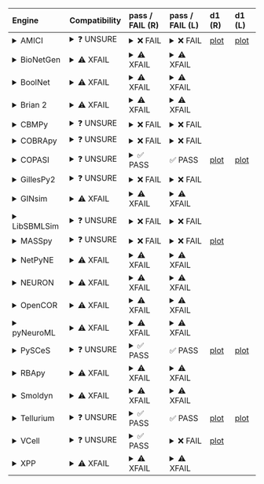 | Engine                                                                                                                                     | Compatibility                                                                                                                                                                                                       | pass / FAIL (R)                                                                                                                                                                                                                                                                                                                                                                                                                                                                                                                                                                                                                                                                                                                                                                                                          | pass / FAIL (L)                                                                                                                                                                                                                                                                                                                                                                                | d1 (R)                                                        | d1 (L)                                                       |
| :----------------------------------------------------------------------------------------------------------------------------------------- | :------------------------------------------------------------------------------------------------------------------------------------------------------------------------------------------------------------------ | :----------------------------------------------------------------------------------------------------------------------------------------------------------------------------------------------------------------------------------------------------------------------------------------------------------------------------------------------------------------------------------------------------------------------------------------------------------------------------------------------------------------------------------------------------------------------------------------------------------------------------------------------------------------------------------------------------------------------------------------------------------------------------------------------------------------------- | :--------------------------------------------------------------------------------------------------------------------------------------------------------------------------------------------------------------------------------------------------------------------------------------------------------------------------------------------------------------------------------------------- | :------------------------------------------------------------ | :----------------------------------------------------------- |
| <details><summary>AMICI</summary>https://docs.biosimulators.org/Biosimulators_AMICI/<br></details>                                         | <details><summary>&#10067; UNSURE</summary>The file extensions ('xml', 'sedml') suggest the input file types may not be compatibe with AMICI.<br><br>SED-ML and SBML are compatible with AMICI.</details>           | <details><summary>&#10060; FAIL</summary><a href="https://api.biosimulations.org/runs/674dc70b10bb4455d618775b">view</a><br><a href="https://api.biosimulations.org/results/674dc70b10bb4455d618775b/download">download</a><br><a href="https://api.biosimulations.org/logs/674dc70b10bb4455d618775b?includeOutput=true">logs</a><br><br>ERROR MESSAGE:<br>The COMBINE/OMEX did not execute successfully:<br><br> The SED document did not execute successfully:<br> <br> target /sbml:sbml/sbml:model/sbml:listOfParameters/sbml:parameter[@id='epo_level'] is not a valid XPath to an attribute of a model element<br><br>ERROR TYPE:<br>CombineArchiveExecutionError</details>                                                                                                                                        | <details><summary>&#10060; FAIL</summary>ERROR MESSAGE:<br>The COMBINE/OMEX did not execute successfully:<br><br> The SED document did not execute successfully:<br> <br> target /sbml:sbml/sbml:model/sbml:listOfParameters/sbml:parameter[@id='epo_level'] is not a valid XPath to an attribute of a model element<br><br>ERROR TYPE:<br>CombineArchiveExecutionError</details>              | <a href="d1_plots_remote\amici_plot_2_task2.pdf">plot</a>     | <a href="d1_plots_local\amici_plot_2_task2.pdf">plot</a>     |
| <details><summary>BioNetGen</summary>https://docs.biosimulators.org/Biosimulators_BioNetGen/<br></details>                                 | <details><summary>&#9888; XFAIL</summary>EXPECTED FAIL<br><br>Only BNGL, SED-ML are compatible with BioNetGen.</details>                                                                                            | <details><summary>&#9888; XFAIL</summary>EXPECTED FAIL<br><br><a href="https://api.biosimulations.org/runs/674dc70fef911d5d45259b93">view</a><br><a href="https://api.biosimulations.org/results/674dc70fef911d5d45259b93/download">download</a><br><a href="https://api.biosimulations.org/logs/674dc70fef911d5d45259b93?includeOutput=true">logs</a><br><br>ERROR MESSAGE:<br>`/root/archive.omex` is not a valid COMBINE/OMEX archive.<br> - The SED-ML file at location `./Adlung2021 _model_jakstat_pa.sedml` is invalid.<br> - Simulation `sim1` is invalid.<br> - Algorithm has an invalid KiSAO id `KISAO_0000694`.<br><br>ERROR TYPE:<br>ValueError</details>                                                                                                                                                   | <details><summary>&#9888; XFAIL</summary>EXPECTED FAIL<br><br>ERROR MESSAGE:<br>`/root/in/Adlung2021__model_jakstat_pa.omex` is not a valid COMBINE/OMEX archive.<br> - The SED-ML file at location `./Adlung2021 _model_jakstat_pa.sedml` is invalid.<br> - Simulation `sim1` is invalid.<br> - Algorithm has an invalid KiSAO id `KISAO_0000694`.<br><br>ERROR TYPE:<br>ValueError</details> |                                                               |                                                              |
| <details><summary>BoolNet</summary>https://docs.biosimulators.org/Biosimulators_BoolNet/<br></details>                                     | <details><summary>&#9888; XFAIL</summary>EXPECTED FAIL<br><br>Only SBML-qual, SED-ML are compatible with BoolNet.</details>                                                                                         | <details><summary>&#9888; XFAIL</summary>EXPECTED FAIL<br><br><a href="https://api.biosimulations.org/runs/674dc711ef911d5d45259b96">view</a><br><a href="https://api.biosimulations.org/results/674dc711ef911d5d45259b96/download">download</a><br><a href="https://api.biosimulations.org/logs/674dc711ef911d5d45259b96?includeOutput=true">logs</a><br><br>ERROR MESSAGE:<br>`/root/archive.omex` is not a valid COMBINE/OMEX archive.<br> - The SED-ML file at location `./Adlung2021 _model_jakstat_pa.sedml` is invalid.<br> - Simulation `sim1` is invalid.<br> - Algorithm has an invalid KiSAO id `KISAO_0000694`.<br><br>ERROR TYPE:<br>ValueError</details>                                                                                                                                                   | <details><summary>&#9888; XFAIL</summary>EXPECTED FAIL<br><br>ERROR MESSAGE:<br>`/root/in/Adlung2021__model_jakstat_pa.omex` is not a valid COMBINE/OMEX archive.<br> - The SED-ML file at location `./Adlung2021 _model_jakstat_pa.sedml` is invalid.<br> - Simulation `sim1` is invalid.<br> - Algorithm has an invalid KiSAO id `KISAO_0000694`.<br><br>ERROR TYPE:<br>ValueError</details> |                                                               |                                                              |
| <details><summary>Brian 2</summary>https://docs.biosimulators.org/Biosimulators_pyNeuroML/<br></details>                                   | <details><summary>&#9888; XFAIL</summary>EXPECTED FAIL<br><br>Only NeuroML, SED-ML are compatible with Brian 2.</details>                                                                                           | <details><summary>&#9888; XFAIL</summary>EXPECTED FAIL<br><br><a href="https://api.biosimulations.org/runs/674dc70d261553b9bc253f76">view</a><br><a href="https://api.biosimulations.org/results/674dc70d261553b9bc253f76/download">download</a><br><a href="https://api.biosimulations.org/logs/674dc70d261553b9bc253f76?includeOutput=true">logs</a><br><br>ERROR MESSAGE:<br>No module named 'libsbml'<br><br>ERROR TYPE:<br>ModuleNotFoundError</details>                                                                                                                                                                                                                                                                                                                                                            | <details><summary>&#9888; XFAIL</summary>EXPECTED FAIL<br><br>ERROR MESSAGE:<br>No module named 'libsbml'<br><br>ERROR TYPE:<br>ModuleNotFoundError</details>                                                                                                                                                                                                                                  |                                                               |                                                              |
| <details><summary>CBMPy</summary>https://docs.biosimulators.org/Biosimulators_CBMPy/<br></details>                                         | <details><summary>&#10067; UNSURE</summary>The file extensions ('xml', 'sedml') suggest the input file types may not be compatibe with CBMPy.<br><br>SED-ML and SBML are compatible with CBMPy.</details>           | <details><summary>&#10060; FAIL</summary><a href="https://api.biosimulations.org/runs/674dc713261553b9bc253f79">view</a><br><a href="https://api.biosimulations.org/results/674dc713261553b9bc253f79/download">download</a><br><a href="https://api.biosimulations.org/logs/674dc713261553b9bc253f79?includeOutput=true">logs</a><br><br>ERROR MESSAGE:<br>`/root/archive.omex` is not a valid COMBINE/OMEX archive.<br> - The SED-ML file at location `./Adlung2021 _model_jakstat_pa.sedml` is invalid.<br> - Simulation `sim1` is invalid.<br> - Algorithm has an invalid KiSAO id `KISAO_0000694`.<br><br>ERROR TYPE:<br>ValueError</details>                                                                                                                                                                        | <details><summary>&#10060; FAIL</summary>ERROR MESSAGE:<br>`/root/in/Adlung2021__model_jakstat_pa.omex` is not a valid COMBINE/OMEX archive.<br> - The SED-ML file at location `./Adlung2021 _model_jakstat_pa.sedml` is invalid.<br> - Simulation `sim1` is invalid.<br> - Algorithm has an invalid KiSAO id `KISAO_0000694`.<br><br>ERROR TYPE:<br>ValueError</details>                      |                                                               |                                                              |
| <details><summary>COBRApy</summary>https://docs.biosimulators.org/Biosimulators_COBRApy/<br>Only allows steady state simulations</details> | <details><summary>&#10067; UNSURE</summary>The file extensions ('xml', 'sedml') suggest the input file types may not be compatibe with COBRApy.<br><br>SED-ML and SBML are compatible with COBRApy.</details>       | <details><summary>&#10060; FAIL</summary><a href="https://api.biosimulations.org/runs/674dc71510bb4455d6187760">view</a><br><a href="https://api.biosimulations.org/results/674dc71510bb4455d6187760/download">download</a><br><a href="https://api.biosimulations.org/logs/674dc71510bb4455d6187760?includeOutput=true">logs</a><br><br>ERROR MESSAGE:<br>`/root/archive.omex` is not a valid COMBINE/OMEX archive.<br> - The SED-ML file at location `./Adlung2021 _model_jakstat_pa.sedml` is invalid.<br> - Simulation `sim1` is invalid.<br> - Algorithm has an invalid KiSAO id `KISAO_0000694`.<br><br>ERROR TYPE:<br>ValueError</details>                                                                                                                                                                        | <details><summary>&#10060; FAIL</summary>ERROR MESSAGE:<br>`/root/in/Adlung2021__model_jakstat_pa.omex` is not a valid COMBINE/OMEX archive.<br> - The SED-ML file at location `./Adlung2021 _model_jakstat_pa.sedml` is invalid.<br> - Simulation `sim1` is invalid.<br> - Algorithm has an invalid KiSAO id `KISAO_0000694`.<br><br>ERROR TYPE:<br>ValueError</details>                      |                                                               |                                                              |
| <details><summary>COPASI</summary>https://docs.biosimulators.org/Biosimulators_COPASI/<br></details>                                       | <details><summary>&#10067; UNSURE</summary>The file extensions ('xml', 'sedml') suggest the input file types may not be compatibe with COPASI.<br><br>SED-ML and SBML are compatible with COPASI.</details>         | <details><summary>&#9989; PASS</summary><a href="https://api.biosimulations.org/runs/674dc717ef911d5d45259b9d">view</a><br><a href="https://api.biosimulations.org/results/674dc717ef911d5d45259b9d/download">download</a><br><a href="https://api.biosimulations.org/logs/674dc717ef911d5d45259b9d?includeOutput=true">logs</a><br><br></details>                                                                                                                                                                                                                                                                                                                                                                                                                                                                       | &#9989; PASS                                                                                                                                                                                                                                                                                                                                                                                   | <a href="d1_plots_remote\copasi_plot_2_task2.pdf">plot</a>    | <a href="d1_plots_local\copasi_plot_2_task2.pdf">plot</a>    |
| <details><summary>GillesPy2</summary>https://docs.biosimulators.org/Biosimulators_GillesPy2/<br></details>                                 | <details><summary>&#10067; UNSURE</summary>The file extensions ('xml', 'sedml') suggest the input file types may not be compatibe with GillesPy2.<br><br>SED-ML and SBML are compatible with GillesPy2.</details>   | <details><summary>&#10060; FAIL</summary><a href="https://api.biosimulations.org/runs/674dc71910bb4455d6187768">view</a><br><a href="https://api.biosimulations.org/results/674dc71910bb4455d6187768/download">download</a><br><a href="https://api.biosimulations.org/logs/674dc71910bb4455d6187768?includeOutput=true">logs</a><br><br>ERROR MESSAGE:<br>`/root/archive.omex` is not a valid COMBINE/OMEX archive.<br> - The SED-ML file at location `./Adlung2021 _model_jakstat_pa.sedml` is invalid.<br> - Simulation `sim1` is invalid.<br> - Algorithm has an invalid KiSAO id `KISAO_0000694`.<br><br>ERROR TYPE:<br>ValueError</details>                                                                                                                                                                        | <details><summary>&#10060; FAIL</summary>ERROR MESSAGE:<br>`/root/in/Adlung2021__model_jakstat_pa.omex` is not a valid COMBINE/OMEX archive.<br> - The SED-ML file at location `./Adlung2021 _model_jakstat_pa.sedml` is invalid.<br> - Simulation `sim1` is invalid.<br> - Algorithm has an invalid KiSAO id `KISAO_0000694`.<br><br>ERROR TYPE:<br>ValueError</details>                      |                                                               |                                                              |
| <details><summary>GINsim</summary>https://docs.biosimulators.org/Biosimulators_GINsim/<br></details>                                       | <details><summary>&#9888; XFAIL</summary>EXPECTED FAIL<br><br>Only SBML-qual, SED-ML are compatible with GINsim.</details>                                                                                          | <details><summary>&#9888; XFAIL</summary>EXPECTED FAIL<br><br><a href="https://api.biosimulations.org/runs/674dc71cef911d5d45259ba4">view</a><br><a href="https://api.biosimulations.org/results/674dc71cef911d5d45259ba4/download">download</a><br><a href="https://api.biosimulations.org/logs/674dc71cef911d5d45259ba4?includeOutput=true">logs</a><br><br>ERROR MESSAGE:<br>`/root/archive.omex` is not a valid COMBINE/OMEX archive.<br> - The SED-ML file at location `./Adlung2021 _model_jakstat_pa.sedml` is invalid.<br> - Simulation `sim1` is invalid.<br> - Algorithm has an invalid KiSAO id `KISAO_0000694`.<br><br>ERROR TYPE:<br>ValueError</details>                                                                                                                                                   | <details><summary>&#9888; XFAIL</summary>EXPECTED FAIL<br><br>ERROR MESSAGE:<br>`/root/in/Adlung2021__model_jakstat_pa.omex` is not a valid COMBINE/OMEX archive.<br> - The SED-ML file at location `./Adlung2021 _model_jakstat_pa.sedml` is invalid.<br> - Simulation `sim1` is invalid.<br> - Algorithm has an invalid KiSAO id `KISAO_0000694`.<br><br>ERROR TYPE:<br>ValueError</details> |                                                               |                                                              |
| <details><summary>LibSBMLSim</summary>https://docs.biosimulators.org/Biosimulators_LibSBMLSim/<br></details>                               | <details><summary>&#10067; UNSURE</summary>The file extensions ('xml', 'sedml') suggest the input file types may not be compatibe with LibSBMLSim.<br><br>SED-ML and SBML are compatible with LibSBMLSim.</details> | <details><summary>&#10060; FAIL</summary><a href="https://api.biosimulations.org/runs/674dc71fef911d5d45259bab">view</a><br><a href="https://api.biosimulations.org/results/674dc71fef911d5d45259bab/download">download</a><br><a href="https://api.biosimulations.org/logs/674dc71fef911d5d45259bab?includeOutput=true">logs</a><br><br>ERROR MESSAGE:<br>`/root/archive.omex` is not a valid COMBINE/OMEX archive.<br> - The SED-ML file at location `./Adlung2021 _model_jakstat_pa.sedml` is invalid.<br> - Simulation `sim1` is invalid.<br> - Algorithm has an invalid KiSAO id `KISAO_0000694`.<br><br>ERROR TYPE:<br>ValueError</details>                                                                                                                                                                        | <details><summary>&#10060; FAIL</summary>ERROR MESSAGE:<br>`/root/in/Adlung2021__model_jakstat_pa.omex` is not a valid COMBINE/OMEX archive.<br> - The SED-ML file at location `./Adlung2021 _model_jakstat_pa.sedml` is invalid.<br> - Simulation `sim1` is invalid.<br> - Algorithm has an invalid KiSAO id `KISAO_0000694`.<br><br>ERROR TYPE:<br>ValueError</details>                      |                                                               |                                                              |
| <details><summary>MASSpy</summary>https://docs.biosimulators.org/Biosimulators_MASSpy/<br></details>                                       | <details><summary>&#10067; UNSURE</summary>The file extensions ('xml', 'sedml') suggest the input file types may not be compatibe with MASSpy.<br><br>SED-ML and SBML are compatible with MASSpy.</details>         | <details><summary>&#10060; FAIL</summary><a href="https://api.biosimulations.org/runs/674dc72110bb4455d6187776">view</a><br><a href="https://api.biosimulations.org/results/674dc72110bb4455d6187776/download">download</a><br><a href="https://api.biosimulations.org/logs/674dc72110bb4455d6187776?includeOutput=true">logs</a><br><br>ERROR MESSAGE:<br>The COMBINE/OMEX did not execute successfully:<br><br> The SED document did not execute successfully:<br> <br> Could not load MassModel 'Adlung2021\_\_\_Cell_to_cell_variability_in_JAK2_STAT5_pathway'<br> <br> target /sbml:sbml/sbml:model/sbml:listOfParameters/sbml:parameter[@id='epo_level'] cannot be changed by XML manipulation, as the target is not an attribute of a model element<br><br>ERROR TYPE:<br>CombineArchiveExecutionError</details> | <details><summary>&#10060; FAIL</summary>ERROR MESSAGE:<br>`/root/in/Adlung2021__model_jakstat_pa.omex` is not a valid COMBINE/OMEX archive.<br> - The SED-ML file at location `./Adlung2021 _model_jakstat_pa.sedml` is invalid.<br> - Simulation `sim1` is invalid.<br> - Algorithm has an invalid KiSAO id `KISAO_0000694`.<br><br>ERROR TYPE:<br>ValueError</details>                      | <a href="d1_plots_remote\masspy_plot_2_task2.pdf">plot</a>    |                                                              |
| <details><summary>NetPyNE</summary>https://docs.biosimulators.org/Biosimulators_pyNeuroML/<br></details>                                   | <details><summary>&#9888; XFAIL</summary>EXPECTED FAIL<br><br>Only NeuroML, SED-ML are compatible with NetPyNE.</details>                                                                                           | <details><summary>&#9888; XFAIL</summary>EXPECTED FAIL<br><br><a href="https://api.biosimulations.org/runs/674dc723261553b9bc253f8b">view</a><br><a href="https://api.biosimulations.org/results/674dc723261553b9bc253f8b/download">download</a><br><a href="https://api.biosimulations.org/logs/674dc723261553b9bc253f8b?includeOutput=true">logs</a><br><br>ERROR MESSAGE:<br>No module named 'libsbml'<br><br>ERROR TYPE:<br>ModuleNotFoundError</details>                                                                                                                                                                                                                                                                                                                                                            | <details><summary>&#9888; XFAIL</summary>EXPECTED FAIL<br><br>ERROR MESSAGE:<br>No module named 'libsbml'<br><br>ERROR TYPE:<br>ModuleNotFoundError</details>                                                                                                                                                                                                                                  |                                                               |                                                              |
| <details><summary>NEURON</summary>https://docs.biosimulators.org/Biosimulators_pyNeuroML/<br></details>                                    | <details><summary>&#9888; XFAIL</summary>EXPECTED FAIL<br><br>Only NeuroML, SED-ML are compatible with NEURON.</details>                                                                                            | <details><summary>&#9888; XFAIL</summary>EXPECTED FAIL<br><br><a href="https://api.biosimulations.org/runs/674dc724ef911d5d45259bb4">view</a><br><a href="https://api.biosimulations.org/results/674dc724ef911d5d45259bb4/download">download</a><br><a href="https://api.biosimulations.org/logs/674dc724ef911d5d45259bb4?includeOutput=true">logs</a><br><br>ERROR MESSAGE:<br>No module named 'libsbml'<br><br>ERROR TYPE:<br>ModuleNotFoundError</details>                                                                                                                                                                                                                                                                                                                                                            | <details><summary>&#9888; XFAIL</summary>EXPECTED FAIL<br><br>ERROR MESSAGE:<br>No module named 'libsbml'<br><br>ERROR TYPE:<br>ModuleNotFoundError</details>                                                                                                                                                                                                                                  |                                                               |                                                              |
| <details><summary>OpenCOR</summary>https://docs.biosimulators.org/Biosimulators_OpenCOR/<br></details>                                     | <details><summary>&#9888; XFAIL</summary>EXPECTED FAIL<br><br>Only CellML, SED-ML are compatible with OpenCOR.</details>                                                                                            | <details><summary>&#9888; XFAIL</summary>EXPECTED FAIL<br><br><a href="https://api.biosimulations.org/runs/674dc726261553b9bc253f92">view</a><br><a href="https://api.biosimulations.org/results/674dc726261553b9bc253f92/download">download</a><br><a href="https://api.biosimulations.org/logs/674dc726261553b9bc253f92?includeOutput=true">logs</a><br><br>ERROR MESSAGE:<br>No module named 'libsbml'<br><br>ERROR TYPE:<br>ModuleNotFoundError</details>                                                                                                                                                                                                                                                                                                                                                            | <details><summary>&#9888; XFAIL</summary>EXPECTED FAIL<br><br>ERROR MESSAGE:<br>No module named 'libsbml'<br><br>ERROR TYPE:<br>ModuleNotFoundError</details>                                                                                                                                                                                                                                  |                                                               |                                                              |
| <details><summary>pyNeuroML</summary>https://docs.biosimulators.org/Biosimulators_pyNeuroML/<br></details>                                 | <details><summary>&#9888; XFAIL</summary>EXPECTED FAIL<br><br>Only NeuroML, SED-ML are compatible with pyNeuroML.</details>                                                                                         | <details><summary>&#9888; XFAIL</summary>EXPECTED FAIL<br><br><a href="https://api.biosimulations.org/runs/674dc728ef911d5d45259bc1">view</a><br><a href="https://api.biosimulations.org/results/674dc728ef911d5d45259bc1/download">download</a><br><a href="https://api.biosimulations.org/logs/674dc728ef911d5d45259bc1?includeOutput=true">logs</a><br><br>ERROR MESSAGE:<br>No module named 'libsbml'<br><br>ERROR TYPE:<br>ModuleNotFoundError</details>                                                                                                                                                                                                                                                                                                                                                            | <details><summary>&#9888; XFAIL</summary>EXPECTED FAIL<br><br>ERROR MESSAGE:<br>No module named 'libsbml'<br><br>ERROR TYPE:<br>ModuleNotFoundError</details>                                                                                                                                                                                                                                  |                                                               |                                                              |
| <details><summary>PySCeS</summary>https://docs.biosimulators.org/Biosimulators_PySCeS/<br></details>                                       | <details><summary>&#10067; UNSURE</summary>The file extensions ('xml', 'sedml') suggest the input file types may not be compatibe with PySCeS.<br><br>SED-ML and SBML are compatible with PySCeS.</details>         | <details><summary>&#9989; PASS</summary><a href="https://api.biosimulations.org/runs/674dc72b10bb4455d6187792">view</a><br><a href="https://api.biosimulations.org/results/674dc72b10bb4455d6187792/download">download</a><br><a href="https://api.biosimulations.org/logs/674dc72b10bb4455d6187792?includeOutput=true">logs</a><br><br></details>                                                                                                                                                                                                                                                                                                                                                                                                                                                                       | &#9989; PASS                                                                                                                                                                                                                                                                                                                                                                                   | <a href="d1_plots_remote\pysces_plot_2_task2.pdf">plot</a>    | <a href="d1_plots_local\pysces_plot_2_task2.pdf">plot</a>    |
| <details><summary>RBApy</summary>https://docs.biosimulators.org/Biosimulators_RBApy/<br></details>                                         | <details><summary>&#9888; XFAIL</summary>EXPECTED FAIL<br><br>Only RBApy, SED-ML are compatible with RBApy.</details>                                                                                               | <details><summary>&#9888; XFAIL</summary>EXPECTED FAIL<br><br><a href="https://api.biosimulations.org/runs/674dc72cef911d5d45259bdc">view</a><br><a href="https://api.biosimulations.org/results/674dc72cef911d5d45259bdc/download">download</a><br><a href="https://api.biosimulations.org/logs/674dc72cef911d5d45259bdc?includeOutput=true">logs</a><br><br>ERROR MESSAGE:<br>`/root/archive.omex` is not a valid COMBINE/OMEX archive.<br> - The SED-ML file at location `./Adlung2021 _model_jakstat_pa.sedml` is invalid.<br> - Simulation `sim1` is invalid.<br> - Algorithm has an invalid KiSAO id `KISAO_0000694`.<br><br>ERROR TYPE:<br>ValueError</details>                                                                                                                                                   | <details><summary>&#9888; XFAIL</summary>EXPECTED FAIL<br><br>ERROR MESSAGE:<br>`/root/in/Adlung2021__model_jakstat_pa.omex` is not a valid COMBINE/OMEX archive.<br> - The SED-ML file at location `./Adlung2021 _model_jakstat_pa.sedml` is invalid.<br> - Simulation `sim1` is invalid.<br> - Algorithm has an invalid KiSAO id `KISAO_0000694`.<br><br>ERROR TYPE:<br>ValueError</details> |                                                               |                                                              |
| <details><summary>Smoldyn</summary>https://smoldyn.readthedocs.io/en/latest/python/api.html#sed-ml-combine-biosimulators-api<br></details> | <details><summary>&#9888; XFAIL</summary>EXPECTED FAIL<br><br>Only Smoldyn, SED-ML are compatible with Smoldyn.</details>                                                                                           | <details><summary>&#9888; XFAIL</summary>EXPECTED FAIL<br><br><a href="https://api.biosimulations.org/runs/674dc72eef911d5d45259bf2">view</a><br><a href="https://api.biosimulations.org/results/674dc72eef911d5d45259bf2/download">download</a><br><a href="https://api.biosimulations.org/logs/674dc72eef911d5d45259bf2?includeOutput=true">logs</a><br><br>ERROR MESSAGE:<br>No module named 'libsbml'<br><br>ERROR TYPE:<br>ModuleNotFoundError</details>                                                                                                                                                                                                                                                                                                                                                            | <details><summary>&#9888; XFAIL</summary>EXPECTED FAIL<br><br>ERROR MESSAGE:<br>Error unknown. The log.yml containing error information was not found.<br><br></details>                                                                                                                                                                                                                       |                                                               |                                                              |
| <details><summary>Tellurium</summary>https://docs.biosimulators.org/Biosimulators_tellurium/<br></details>                                 | <details><summary>&#10067; UNSURE</summary>The file extensions ('xml', 'sedml') suggest the input file types may not be compatibe with Tellurium.<br><br>SED-ML and SBML are compatible with Tellurium.</details>   | <details><summary>&#9989; PASS</summary><a href="https://api.biosimulations.org/runs/674dc73010bb4455d61877b0">view</a><br><a href="https://api.biosimulations.org/results/674dc73010bb4455d61877b0/download">download</a><br><a href="https://api.biosimulations.org/logs/674dc73010bb4455d61877b0?includeOutput=true">logs</a><br><br></details>                                                                                                                                                                                                                                                                                                                                                                                                                                                                       | &#9989; PASS                                                                                                                                                                                                                                                                                                                                                                                   | <a href="d1_plots_remote\tellurium_plot_2_task2.pdf">plot</a> | <a href="d1_plots_local\tellurium_plot_2_task2.pdf">plot</a> |
| <details><summary>VCell</summary>https://github.com/virtualcell/vcell<br></details>                                                        | <details><summary>&#10067; UNSURE</summary>The file extensions ('xml', 'sedml') suggest the input file types may not be compatibe with VCell.<br><br>BNGL, SED-ML and SBML are compatible with VCell.</details>     | <details><summary>&#9989; PASS</summary><a href="https://api.biosimulations.org/runs/674dc733ef911d5d45259bfd">view</a><br><a href="https://api.biosimulations.org/results/674dc733ef911d5d45259bfd/download">download</a><br><a href="https://api.biosimulations.org/logs/674dc733ef911d5d45259bfd?includeOutput=true">logs</a><br><br></details>                                                                                                                                                                                                                                                                                                                                                                                                                                                                       | <details><summary>&#10060; FAIL</summary>ERROR MESSAGE:<br>Runtime Exception<br><br></details>                                                                                                                                                                                                                                                                                                 | <a href="d1_plots_remote\vcell_plot_2_task2.pdf">plot</a>     |                                                              |
| <details><summary>XPP</summary>https://docs.biosimulators.org/Biosimulators_XPP/<br></details>                                             | <details><summary>&#9888; XFAIL</summary>EXPECTED FAIL<br><br>Only XPP, SED-ML are compatible with XPP.</details>                                                                                                   | <details><summary>&#9888; XFAIL</summary>EXPECTED FAIL<br><br><a href="https://api.biosimulations.org/runs/674dc73510bb4455d61877b9">view</a><br><a href="https://api.biosimulations.org/results/674dc73510bb4455d61877b9/download">download</a><br><a href="https://api.biosimulations.org/logs/674dc73510bb4455d61877b9?includeOutput=true">logs</a><br><br>ERROR MESSAGE:<br>No module named 'libsbml'<br><br>ERROR TYPE:<br>ModuleNotFoundError</details>                                                                                                                                                                                                                                                                                                                                                            | <details><summary>&#9888; XFAIL</summary>EXPECTED FAIL<br><br>ERROR MESSAGE:<br>No module named 'libsbml'<br><br>ERROR TYPE:<br>ModuleNotFoundError</details>                                                                                                                                                                                                                                  |                                                               |                                                              |

